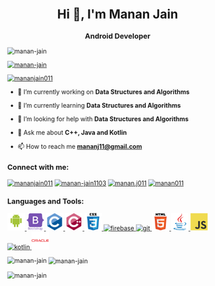 <h1 align="center">Hi 👋, I'm Manan Jain</h1>
<h3 align="center">Android Developer</h3>

<p align="left"> <img src="https://komarev.com/ghpvc/?username=manan-jain&label=Profile%20views&color=0e75b6&style=flat" alt="manan-jain" /> </p>

<p align="left"> <a href="https://github.com/ryo-ma/github-profile-trophy"><img src="https://github-profile-trophy.vercel.app/?username=manan-jain" alt="manan-jain" /></a> </p>

<p align="left"> <a href="https://twitter.com/mananjain011" target="blank"><img src="https://img.shields.io/twitter/follow/mananjain011?logo=twitter&style=for-the-badge" alt="mananjain011" /></a> </p>

- 🔭 I’m currently working on **Data Structures and Algorithms**

- 🌱 I’m currently learning **Data Structures and Algorithms**

- 🤝 I’m looking for help with **Data Structures and Algorithms**

- 💬 Ask me about **C++, Java and Kotlin**

- 📫 How to reach me **mananj11@gmail.com**

<h3 align="left">Connect with me:</h3>
<p align="left">
<a href="https://twitter.com/mananjain011" target="_blank"><img align="center" src="https://raw.githubusercontent.com/rahuldkjain/github-profile-readme-generator/master/src/images/icons/Social/twitter.svg" alt="mananjain011" height="30" width="40" /></a>
<a href="https://linkedin.com/in/manan-jain1103" target="_blank"><img align="center" src="https://raw.githubusercontent.com/rahuldkjain/github-profile-readme-generator/master/src/images/icons/Social/linked-in-alt.svg" alt="manan-jain1103" height="30" width="40" /></a>
<a href="https://www.instagram.com/manan.jain011/" target="_blank"><img align="center" src="https://raw.githubusercontent.com/rahuldkjain/github-profile-readme-generator/master/src/images/icons/Social/instagram.svg" alt="manan.j011" height="30" width="40" /></a>
<a href="https://www.leetcode.com/manan011" target="_blank"><img align="center" src="https://raw.githubusercontent.com/rahuldkjain/github-profile-readme-generator/master/src/images/icons/Social/leet-code.svg" alt="manan011" height="30" width="40" /></a>
</p>

<h3 align="left">Languages and Tools:</h3>
<p align="left"> <a href="https://developer.android.com" target="_blank" rel="noreferrer"> <img src="https://raw.githubusercontent.com/devicons/devicon/master/icons/android/android-original-wordmark.svg" alt="android" width="40" height="40"/> </a> <a href="https://getbootstrap.com" target="_blank" rel="noreferrer"> <img src="https://raw.githubusercontent.com/devicons/devicon/master/icons/bootstrap/bootstrap-plain-wordmark.svg" alt="bootstrap" width="40" height="40"/> </a> <a href="https://www.cprogramming.com/" target="_blank" rel="noreferrer"> <img src="https://raw.githubusercontent.com/devicons/devicon/master/icons/c/c-original.svg" alt="c" width="40" height="40"/> </a> <a href="https://www.w3schools.com/cpp/" target="_blank" rel="noreferrer"> <img src="https://raw.githubusercontent.com/devicons/devicon/master/icons/cplusplus/cplusplus-original.svg" alt="cplusplus" width="40" height="40"/> </a> <a href="https://www.w3schools.com/css/" target="_blank" rel="noreferrer"> <img src="https://raw.githubusercontent.com/devicons/devicon/master/icons/css3/css3-original-wordmark.svg" alt="css3" width="40" height="40"/> </a> <a href="https://firebase.google.com/" target="_blank" rel="noreferrer"> <img src="https://www.vectorlogo.zone/logos/firebase/firebase-icon.svg" alt="firebase" width="40" height="40"/> </a> <a href="https://git-scm.com/" target="_blank" rel="noreferrer"> <img src="https://www.vectorlogo.zone/logos/git-scm/git-scm-icon.svg" alt="git" width="40" height="40"/> </a> <a href="https://www.w3.org/html/" target="_blank" rel="noreferrer"> <img src="https://raw.githubusercontent.com/devicons/devicon/master/icons/html5/html5-original-wordmark.svg" alt="html5" width="40" height="40"/> </a> <a href="https://www.java.com" target="_blank" rel="noreferrer"> <img src="https://raw.githubusercontent.com/devicons/devicon/master/icons/java/java-original.svg" alt="java" width="40" height="40"/> </a> <a href="https://developer.mozilla.org/en-US/docs/Web/JavaScript" target="_blank" rel="noreferrer"> <img src="https://raw.githubusercontent.com/devicons/devicon/master/icons/javascript/javascript-original.svg" alt="javascript" width="40" height="40"/> </a> <a href="https://kotlinlang.org" target="_blank" rel="noreferrer"> <img src="https://www.vectorlogo.zone/logos/kotlinlang/kotlinlang-icon.svg" alt="kotlin" width="40" height="40"/> </a> <a href="https://www.oracle.com/" target="_blank" rel="noreferrer"> <img src="https://raw.githubusercontent.com/devicons/devicon/master/icons/oracle/oracle-original.svg" alt="oracle" width="40" height="40"/> </a> </p>

<p><img align="left" src="https://github-readme-stats.vercel.app/api/top-langs?username=manan-jain&show_icons=true&locale=en&layout=compact" alt="manan-jain" /></p>

<p>&nbsp;<img align="center" src="https://github-readme-stats.vercel.app/api?username=manan-jain&show_icons=true&locale=en" alt="manan-jain" /></p>

<p><img align="center" src="https://github-readme-streak-stats.herokuapp.com/?user=manan-jain&" alt="manan-jain" /></p>
